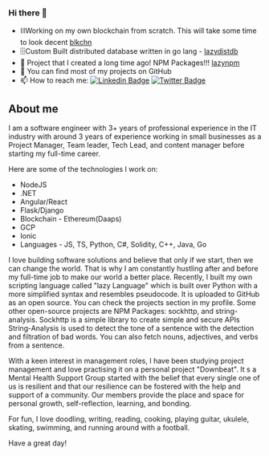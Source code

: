 
### Hi there 👋

- ⛓️Working on my own blockchain from scratch. This will take some time to look decent [blkchn](https://github.com/OrignalLazyCoder/blkchn)
- 🗄️Custom Built distributed database written in go lang - [lazydistdb](https://github.com/OrignalLazyCoder/lazydistdb)
- 🔭 Project that I created a long time ago! NPM Packages!!! [lazynpm](https://github.com/lazynpm)
- 👯 You can find most of my projects on GitHub
- 📫 How to reach me:
[![Linkedin Badge](https://img.shields.io/badge/-LinkedIn-0e76a8?style=flat-square&logo=Linkedin&logoColor=white)](https://linkedin.com/in/lazycoderr)
[![Twitter Badge](https://img.shields.io/badge/-Twitter-00acee?style=flat-square&logo=Twitter&logoColor=white)](https://twitter.com/lazycoderr)

## About me
I am a software engineer with 3+ years of professional experience in the IT industry with around 3 years of experience working in small businesses as a Project Manager, Team leader, Tech Lead, and content manager before starting my full-time career.

Here are some of the technologies I work on:
- NodeJS
- .NET
- Angular/React
- Flask/Django
- Blockchain - Ethereum(Daaps)
- GCP
- Ionic
- Languages - JS, TS, Python, C#, Solidity, C++, Java, Go

I love building software solutions and believe that only if we start, then we can change the world. That is why I am constantly hustling after and before my full-time job to make our world a better place. Recently, I built my own scripting language called "lazy Language" which is built over Python with a more simplified syntax and resembles pseudocode. It is uploaded to GitHub as an open source. You can check the projects section in my profile. Some other open-source projects are NPM Packages: sockhttp, and string-analysis.
Sockhttp is a simple library to create simple and secure APIs
String-Analysis is used to detect the tone of a sentence with the detection and filtration of bad words. You can also fetch nouns, adjectives, and verbs from a sentence.

With a keen interest in management roles, I have been studying project management and love practising it on a personal project "Downbeat". It s a Mental Health Support Group started with the belief that every single one of us is resilient and that our resilience can be fostered with the help and support of a community. Our members provide the place and space for personal growth, self-reflection, learning, and bonding.

For fun, I love doodling, writing, reading, cooking, playing guitar, ukulele, skating, swimming, and running around with a football.

Have a great day!
